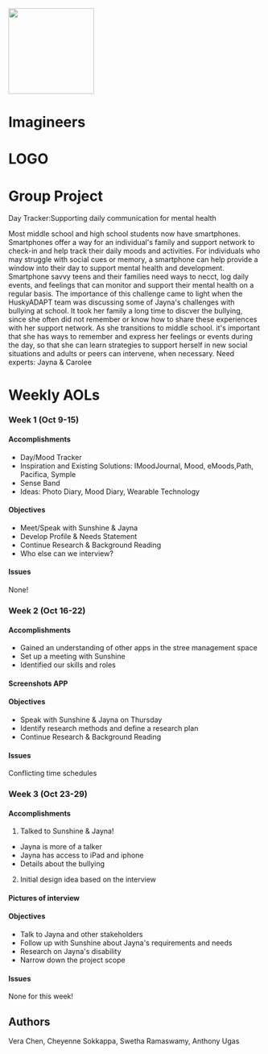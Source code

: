 <img src="https://lh3.googleusercontent.com/eyXOgLJMCtC35CDuz_1HQ22yfAtivYTJFYS2r2FMwtIbTZ9MoFWXfo2Y4yiqlLadqmKcXukSCs3I6nWdKyxSlXvrDnZzDy4Z0OvZ=w1652-h881-rw" width="170">

# Imagineers 


# LOGO

# Group Project 
Day Tracker:Supporting daily communication for mental health

Most middle school and high school students now have smartphones. Smartphones offer a way for an individual's family and support network to check-in and help track their daily moods and activities. For individuals who may struggle with social cues or memory, a smartphone can help provide a window into their day to support mental health and development. Smartphone savvy teens and their families need ways to necct, log daily events, and feelings that can monitor and support their mental health on a regular basis. The importance of this challenge came to light when the HuskyADAPT team was discussing some of Jayna's challenges with bullying at school. It took her family a long time to discver the bullying, since she often did not remember or know how to share these experiences with her support network. As she transitions to middle school. it's important that she has ways to remember and express her feelings or events during the day, so that she can learn strategies to support herself in new social situations and adults or peers can intervene, when necessary.
Need experts: Jayna & Carolee

# Weekly AOLs
### Week 1 (Oct 9-15)
#### Accomplishments
* Day/Mood Tracker
* Inspiration and Existing Solutions: IMoodJournal, Mood, eMoods,Path, Pacifica, Symple
* Sense Band
* Ideas: Photo Diary, Mood Diary, Wearable Technology

#### Objectives
* Meet/Speak with Sunshine & Jayna
* Develop Profile & Needs Statement
* Continue Research & Background Reading
* Who else can we interview?

#### Issues
None!

### Week 2 (Oct 16-22)
#### Accomplishments
* Gained an understanding of other apps in the stree management space
* Set up a meeting with Sunshine
* Identified our skills and roles
#### Screenshots APP

#### Objectives
* Speak with Sunshine & Jayna on Thursday
* Identify research methods and define a research plan
* Continue Research & Background Reading

#### Issues
Conflicting time schedules

### Week 3 (Oct 23-29)
#### Accomplishments
1. Talked to Sunshine & Jayna! 
* Jayna is more of a talker
* Jayna has access to iPad and iphone
* Details about the bullying

2. Initial design idea based on the interview
#### Pictures of interview

#### Objectives
* Talk to Jayna and other stakeholders
* Follow up with Sunshine about Jayna's requirements and needs
* Research on Jayna's disability
* Narrow down the project scope

#### Issues
None for this week!



## Authors
Vera Chen, Cheyenne Sokkappa, Swetha Ramaswamy, Anthony Ugas 
